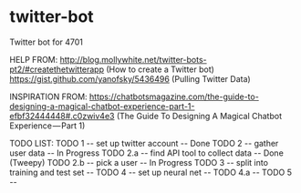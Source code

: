 # twitter-bot
Twitter bot for 4701

HELP FROM:
http://blog.mollywhite.net/twitter-bots-pt2/#createthetwitterapp (How to create a Twitter bot)
https://gist.github.com/yanofsky/5436496 (Pulling Twitter Data)

INSPIRATION FROM:
https://chatbotsmagazine.com/the-guide-to-designing-a-magical-chatbot-experience-part-1-efbf32444448#.c0zwiv4e3 (The Guide To Designing A Magical Chatbot Experience — Part 1)

TODO LIST:
TODO 1 -- set up twitter account -- Done
TODO 2 -- gather user data -- In Progress
	TODO 2.a -- find API tool to collect data -- Done (Tweepy)
	TODO 2.b -- pick a user -- In Progress
TODO 3 -- split into training and test set --
TODO 4 -- set up neural net --
	TODO 4.a -- 
TODO 5 -- 